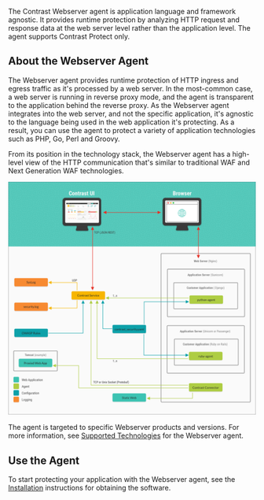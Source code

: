 <!--
title: "Contrast Webserver Agent Overview"
description: "Overview of the Contrast Webserver agent"
tags: "installation agent webserver nginx overview"
-->

The Contrast Webserver agent is application language and framework agnostic. It provides runtime protection by analyzing HTTP request and response data at the web server level rather than the application level. The agent supports Contrast Protect only. 

## About the Webserver Agent

The Webserver agent provides runtime protection of HTTP ingress and egress traffic as it's processed by a web server. In the most-common case, a web server is running in reverse proxy mode, and the agent is transparent to the application behind the reverse proxy. As the Webserver agent integrates into the web server, and not the specific application, it's agnostic to the language being used in the web application it's protecting. As a result, you can use the agent to protect a variety of application technologies such as PHP, Go, Perl and Groovy.   

From its position in the technology stack, the Webserver agent has a high-level view of the HTTP communication that's similar to traditional WAF and Next Generation WAF technologies.

<a href="assets/images/Webserver-agent-diagram.png" rel="lightbox" title="Webserver agent architecture"><img class="thumbnail" src="assets/images/Webserver-agent-diagram.png"/></a>

The agent is targeted to specific Webserver products and versions. For more information, see [Supported Technologies](installation-webserver.html#webserver-supported) for the Webserver agent. 

## Use the Agent

To start protecting your application with the Webserver agent, see the [Installation](installation-webserver.html#webserver-install) instructions for obtaining the software.
